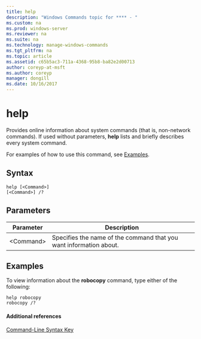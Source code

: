 ```yaml
---
title: help
description: "Windows Commands topic for **** - "
ms.custom: na
ms.prod: windows-server
ms.reviewer: na
ms.suite: na
ms.technology: manage-windows-commands
ms.tgt_pltfrm: na
ms.topic: article
ms.assetid: c65b5ac3-711a-4368-95b8-ba82e2d00713
author: coreyp-at-msft
ms.author: coreyp
manager: dongill
ms.date: 10/16/2017
---
```


# help



Provides online information about system commands (that is, non-network commands). If used without parameters, **help** lists and briefly describes every system command.

For examples of how to use this command, see [Examples](#BKMK_examples).

## Syntax

```
help [<Command>] 
[<Command>] /?
```

## Parameters

|Parameter|Description|
|---------|-----------|
|\<Command>|Specifies the name of the command that you want information about.|

## <a name="BKMK_examples"></a>Examples

To view information about the **robocopy** command, type either of the following:
```
help robocopy
robocopy /? 
```

#### Additional references

[Command-Line Syntax Key](command-line-syntax-key.md)